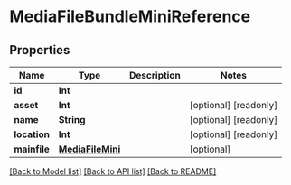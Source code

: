 # MediaFileBundleMiniReference

## Properties

Name | Type | Description | Notes
------------ | ------------- | ------------- | -------------
**id** | **Int** |  | 
**asset** | **Int** |  | [optional] [readonly] 
**name** | **String** |  | [optional] [readonly] 
**location** | **Int** |  | [optional] [readonly] 
**mainfile** | [**MediaFileMini**](MediaFileMini.md) |  | [optional] 

[[Back to Model list]](../#documentation-for-models) [[Back to API list]](../#documentation-for-api-endpoints) [[Back to README]](../)


